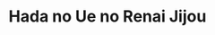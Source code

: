 --- 
title: "Hada no Ue no Renai Jijou"
publishdate: "2019-9-24T16:48:46+02:00"
src: "https://365manga.net/manga/hada-no-ue-no-renai-jijou"
image: "https://data.365manga.net/images/thumbnails/1717-hada-no-ue-no-renai-jijou.jpg"
description: "1. Hada no Ue no Renai Jijou Yamaji is a middle-aged, middle school art teacher who is dating Tsukishima, a younger man. Tsukishima possesses a perfect body type, which Yamaji loves to sketch. Reflecting on that perfection, Yamaji realizes his own body is less than perfect - flabby! - and he needs to improve it before Tsukishima rejects him because of it. 2. Zaiaku wa Hada no Ue ni (Sin…"
---